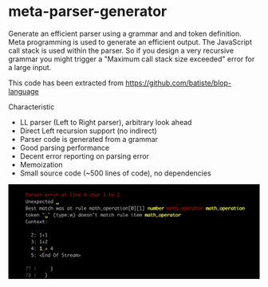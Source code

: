 # meta-parser-generator

Generate an efficient parser using a grammar and and token definition.
Meta programming is used to generate an efficient output.
The JavaScript call stack is used within the parser. So if you design a very recursive grammar you might trigger a "Maximum call stack size exceeded" error for a large input.

This code has been extracted from https://github.com/batiste/blop-language

Characteristic

  * LL parser (Left to Right parser), arbitrary look ahead
  * Direct Left recursion support (no indirect)
  * Parser code is generated from a grammar
  * Good parsing performance
  * Decent error reporting on parsing error
  * Memoization
  * Small source code (~500 lines of code), no dependencies

<img src="/error.png" width="800">
